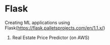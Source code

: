 # Flask
Creating ML applications using Flask(https://flask.palletsprojects.com/en/1.1.x/)

1) Real Estate Price Predictor  (on AWS)

